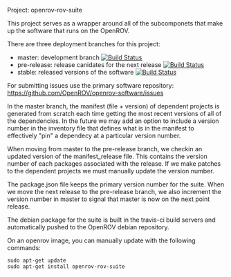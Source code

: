 Project: openrov-rov-suite

This project serves as a wrapper around all of the subcomponets that make up the software that runs on the OpenROV.

There are three deployment branches for this project:

* master: development branch  [![Build Status](https://travis-ci.org/OpenROV/openrov-rov-suite.svg?branch=master)](https://travis-ci.org/OpenROV/openrov-rov-suite)
* pre-release: release canidates for the next release [![Build Status](https://travis-ci.org/OpenROV/openrov-rov-suite.svg?branch=pre-release)](https://travis-ci.org/OpenROV/openrov-rov-suite)
* stable: released versions of the software [![Build Status](https://travis-ci.org/OpenROV/openrov-rov-suite.svg?branch=stable)](https://travis-ci.org/OpenROV/openrov-rov-suite)

For submitting issues use the primary software repository: https://github.com/OpenROV/openrov-software/issues

In the master branch, the manifest (file + version) of dependent projects is generated from scratch each time getting the most recent versions of all of the dependencies.  In the future we may add an option to include a version number in the inventory file that defines what is in the manifest to effectively "pin" a dependecy at a particular version number.

When moving from master to the pre-release branch, we checkin an updated version of the manifest_release file.  This contains the version number of each packages associated with the release.  If we make patches to the dependent  projects we must manually update the version number.

The package.json file keeps the primary version number for the suite.  When we move the next release to the pre-release branch, we also increment the version number in master to signal that master is now on the next point release.

The debian package for the suite is built in the travis-ci build servers and automatically pushed to the OpenROV debian repository.

On an openrov image, you can manually update with the following commands:

```
sudo apt-get update
sudo apt-get install openrov-rov-suite
``` 
